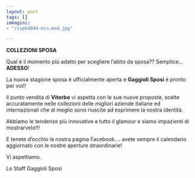 ```yaml
---
layout: post
tags: []
immagini:
- "/csph4049-min-mod.jpg"

---
```

**COLLEZIONI SPOSA**

Qual è il momento più adatto per scegliere l’abito da sposa?? Semplice…**ADESSO**!

La nuova stagione sposa è ufficialmente aperta e **Gaggioli Sposi** è pronto per voi!!

Il punto vendita di **Viterbo** vi aspetta con le sue nuove proposte, scelte accuratamente nelle collezioni delle migliori aziende italiane ed internazionali che al meglio sono riuscite ad esprimere la nostra identità.

Abbiamo le tendenze più innovative e tutto il glamour e siamo impazienti di mostrarvelo!!!

E tenete d’occhio la nostra pagina Facebook…. avete sempre il calendario aggiornato con le nostre aperture straordinarie!

Vi aspettiamo.

Lo Staff Gaggioli Sposi